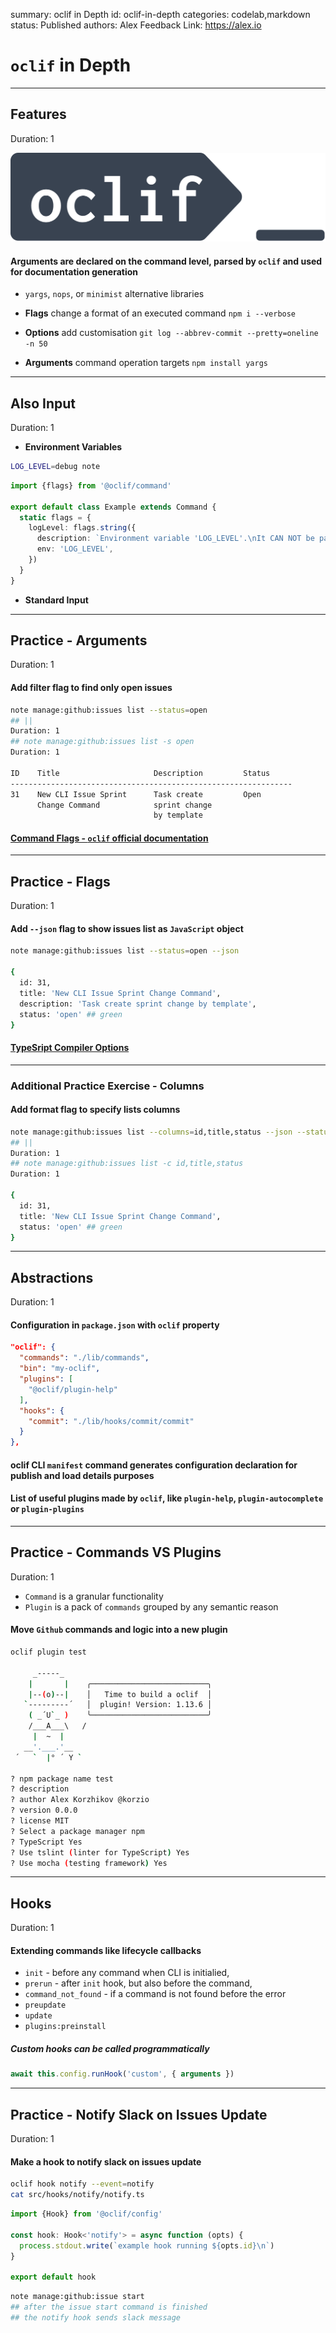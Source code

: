 summary: oclif in Depth
id: oclif-in-depth
categories: codelab,markdown
status: Published 
authors: Alex
Feedback Link: https://alex.io

# `oclif` in Depth

---

## Features
Duration: 1

[![node](assets/oclif.png)](https://oclif.io/)
#### Arguments are declared on the command level, parsed by `oclif` and used for documentation generation

- `yargs`, `nops`, or `minimist` alternative libraries

- **Flags** change a format of an executed command `npm i --verbose`
- **Options** add customisation `git log --abbrev-commit --pretty=oneline -n 50`
- **Arguments** command operation targets `npm install yargs`

---

## Also Input
Duration: 1

- **Environment Variables**

```bash
LOG_LEVEL=debug note
```

```ts
import {flags} from '@oclif/command'

export default class Example extends Command {
  static flags = {
    logLevel: flags.string({
      description: `Environment variable 'LOG_LEVEL'.\nIt CAN NOT be passed as a flag`,
      env: 'LOG_LEVEL',
    })
  }
}
```

- **Standard Input**

---

## Practice - Arguments
Duration: 1

#### Add filter flag to find only open issues

```bash
note manage:github:issues list --status=open
## ||
Duration: 1
## note manage:github:issues list -s open
Duration: 1

ID    Title                     Description         Status
---------------------------------------------------------------
31    New CLI Issue Sprint      Task create         Open
      Change Command            sprint change 
                                by template        
```

#### [Command Flags - `oclif` official documentation](https://oclif.io/docs/flags)

---

## Practice - Flags
Duration: 1

#### Add `--json` flag to show issues list as `JavaScript` object

```bash
note manage:github:issues list --status=open --json

{
  id: 31,
  title: 'New CLI Issue Sprint Change Command',
  description: 'Task create sprint change by template',
  status: 'open' ## green
}
```

#### [TypeSript Compiler Options](https://www.typescriptlang.org/docs/handbook/compiler-options.html)

---

### Additional Practice Exercise - Columns

#### Add format flag to specify lists columns

```bash
note manage:github:issues list --columns=id,title,status --json --status=open
## ||
Duration: 1
## note manage:github:issues list -c id,title,status
Duration: 1

{
  id: 31,
  title: 'New CLI Issue Sprint Change Command',
  status: 'open' ## green
}
```

---

## Abstractions
Duration: 1

#### Configuration in `package.json` with `oclif` property


```json
"oclif": {
  "commands": "./lib/commands",
  "bin": "my-oclif",
  "plugins": [
    "@oclif/plugin-help"
  ],
  "hooks": {
    "commit": "./lib/hooks/commit/commit"
  }
},
```

#### oclif CLI `manifest` command generates configuration declaration for publish and load details purposes

#### List of useful plugins made by `oclif`, like `plugin-help`, `plugin-autocomplete` or `plugin-plugins`

---

## Practice - Commands VS Plugins
Duration: 1

- `Command` is a granular functionality
- `Plugin` is a pack of `commands` grouped by any semantic reason

#### Move `Github` commands and logic into a new plugin

```bash
oclif plugin test

     _-----_
    |       |    ╭──────────────────────────╮
    |--(o)--|    │   Time to build a oclif  │
   `---------´   │  plugin! Version: 1.13.6 │
    ( _´U`_ )    ╰──────────────────────────╯
    /___A___\   /
     |  ~  |
   __'.___.'__
 ´   `  |° ´ Y `

? npm package name test
? description
? author Alex Korzhikov @korzio
? version 0.0.0
? license MIT
? Select a package manager npm
? TypeScript Yes
? Use tslint (linter for TypeScript) Yes
? Use mocha (testing framework) Yes
```

---

## Hooks
Duration: 1

#### Extending commands like lifecycle callbacks

- `init` - before any command when CLI is initialied,
- `prerun` - after `init` hook, but also before the command,
- `command_not_found` - if a command is not found before the error
- `preupdate`
- `update`
- `plugins:preinstall`

##### Custom hooks can be called programmatically

```ts
await this.config.runHook('custom', { arguments })
```

---

## Practice - Notify Slack on Issues Update
Duration: 1

#### Make a hook to notify slack on issues update

```bash
oclif hook notify --event=notify
cat src/hooks/notify/notify.ts
```

```ts
import {Hook} from '@oclif/config'

const hook: Hook<'notify'> = async function (opts) {
  process.stdout.write(`example hook running ${opts.id}\n`)
}

export default hook
```

```bash
note manage:github:issue start
## after the issue start command is finished
## the notify hook sends slack message
```